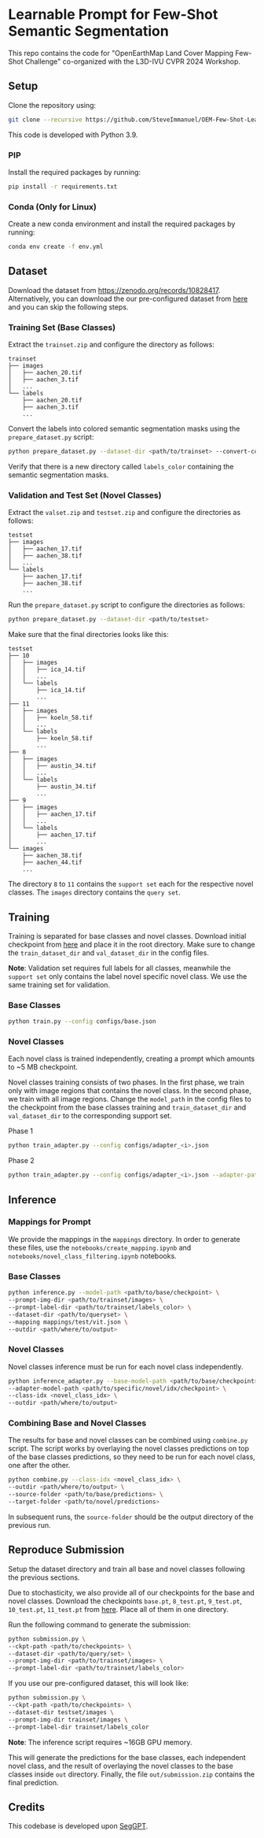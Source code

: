 # Learnable Prompt for Few-Shot Semantic Segmentation
This repo contains the code for "OpenEarthMap Land Cover Mapping Few-Shot Challenge" co-organized with the L3D-IVU CVPR 2024 Workshop.

## Setup
Clone the repository using:
```bash
git clone --recursive https://github.com/SteveImmanuel/OEM-Few-Shot-Learnable-Prompt.git
```

This code is developed with Python 3.9.

### PIP
Install the required packages by running:
```bash
pip install -r requirements.txt
```

### Conda (Only for Linux)
Create a new conda environment and install the required packages by running:
```bash
conda env create -f env.yml
```

## Dataset
Download the dataset from https://zenodo.org/records/10828417. Alternatively, you can download the our pre-configured dataset from [here](https://github.com/SteveImmanuel/OEM-Few-Shot-Learnable-Prompt/releases/download/1.0.0/OEM.zip) and you can skip the following steps.

### Training Set (Base Classes)
Extract the `trainset.zip` and configure the directory as follows:
```
trainset
├── images
│   ├── aachen_20.tif
│   ├── aachen_3.tif
│   ...
└── labels
    ├── aachen_20.tif
    ├── aachen_3.tif
    ...
```

Convert the labels into colored semantic segmentation masks using the `prepare_dataset.py` script:
```bash
python prepare_dataset.py --dataset-dir <path/to/trainset> --convert-color
```
Verify that there is a new directory called `labels_color` containing the semantic segmentation masks.

### Validation and Test Set (Novel Classes)
Extract the `valset.zip` and `testset.zip` and configure the directories as follows:
```
testset
├── images
│   ├── aachen_17.tif
│   ├── aachen_38.tif
│   ...
└── labels
    ├── aachen_17.tif
    ├── aachen_38.tif
    ...
```

Run the `prepare_dataset.py` script to configure the directories as follows:
```bash
python prepare_dataset.py --dataset-dir <path/to/testset>
```

Make sure that the final directories looks like this:
```
testset
├── 10
│   ├── images
│   │   ├── ica_14.tif
│   │   ...
│   └── labels
│       ├── ica_14.tif
│       ...
├── 11
│   ├── images
│   │   ├── koeln_58.tif
│   │   ...
│   └── labels
│       ├── koeln_58.tif
│       ...
├── 8
│   ├── images
│   │   ├── austin_34.tif
│   │   ...
│   └── labels
│       ├── austin_34.tif
│       ...
├── 9
│   ├── images
│   │   ├── aachen_17.tif
│   │   ...
│   └── labels
│       ├── aachen_17.tif
│       ...
└── images
    ├── aachen_38.tif
    ├── aachen_44.tif
    ...
```
The directory `8` to `11` contains the `support set` each for the respective novel classes. The `images` directory contains the `query set`.

## Training
Training is separated for base classes and novel classes.
Download initial checkpoint from [here](https://huggingface.co/BAAI/SegGPT/blob/main/seggpt_vit_large.pth) and place it in the root directory.
Make sure to change the `train_dataset_dir` and `val_dataset_dir` in the config files.

**Note**: Validation set requires full labels for all classes, meanwhile the `support set` only contains the label novel specific novel class. We use the same training set for validation.

### Base Classes
```bash
python train.py --config configs/base.json
```

### Novel Classes
Each novel class is trained independently, creating a prompt which amounts to ~5 MB checkpoint. 

Novel classes training consists of two phases. In the first phase, we train only with image regions that contains the novel class. In the second phase, we train with all image regions. Change the `model_path` in the config files to the checkpoint from the base classes training and `train_dataset_dir` and `val_dataset_dir` to the corresponding support set.

Phase 1
```bash
python train_adapter.py --config configs/adapter_<i>.json
```
Phase 2
```bash
python train_adapter.py --config configs/adapter_<i>.json --adapter-path <path/to/checkpoint/from/phase1> --phase-2 --lr 1e-5
```

## Inference

### Mappings for Prompt
We provide the mappings in the `mappings` directory. In order to generate these files, use the `notebooks/create_mapping.ipynb` and `notebooks/novel_class_filtering.ipynb` notebooks.

### Base Classes
```bash
python inference.py --model-path <path/to/base/checkpoint> \
--prompt-img-dir <path/to/trainset/images> \
--prompt-label-dir <path/to/trainset/labels_color> \
--dataset-dir <path/to/queryset> \
--mapping mappings/test/vit.json \
--outdir <path/where/to/output>
```

### Novel Classes
Novel classes inference must be run for each novel class independently.
```bash
python inference_adapter.py --base-model-path <path/to/base/checkpoint> \
--adapter-model-path <path/to/specific/novel/idx/checkpoint> \
--class-idx <novel_class_idx> \
--outdir <path/where/to/output>
```

### Combining Base and Novel Classes
The results for base and novel classes can be combined using `combine.py` script. The script works by overlaying the novel classes predictions on top of the base classes predictions, so they need to be run for each novel class, one after the other.
```bash
python combine.py --class-idx <novel_class_idx> \
--outdir <path/where/to/output> \
--source-folder <path/to/base/predictions> \
--target-folder <path/to/novel/predictions>
```
In subsequent runs, the `source-folder` should be the output directory of the previous run.

## Reproduce Submission
Setup the dataset directory and train all base and novel classes following the previous sections.

Due to stochasticity, we also provide all of our checkpoints for the base and novel classes.
Download the checkpoints `base.pt`, `8_test.pt`, `9_test.pt`, `10_test.pt`, `11_test.pt` from [here](https://github.com/SteveImmanuel/OEM-Few-Shot-Learnable-Prompt/releases/tag/1.0.0). Place all of them in one directory.

Run the following command to generate the submission:
```bash
python submission.py \
--ckpt-path <path/to/checkpoints> \
--dataset-dir <path/to/query/set> \
--prompt-img-dir <path/to/trainset/images> \
--prompt-label-dir <path/to/trainset/labels_color>
```

If you use our pre-configured dataset, this will look like:
```bash
python submission.py \
--ckpt-path <path/to/checkpoints> \
--dataset-dir testset/images \
--prompt-img-dir trainset/images \
--prompt-label-dir trainset/labels_color
```
**Note**: The inference script requires ~16GB GPU memory.

This will generate the predictions for the base classes, each independent novel class, and the result of overlaying the novel classes to the base classes inside `out` directory. Finally, the file `out/submission.zip` contains the final prediction.

## Credits
This codebase is developed upon [SegGPT](https://github.com/baaivision/Painter).